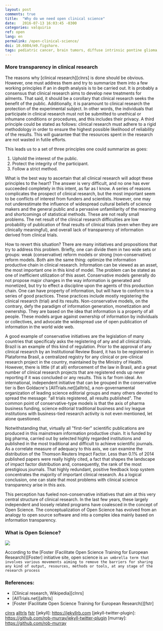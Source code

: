 ```yaml
---
layout: post
comments: true
title:  "Why do we need open clinical science"
date:   2016-07-13 16:03:45 -0300
categories: valquiria
ref: open
lang: en
permalink: /open-clinical-science/
doi: 10.6084/m9.figshare.
tags: pediatric cancer, brain tumors, diffuse intrinsic pontine glioma, clinical trial, open clinical science, jekyll
---
```

### More transparency in clinical research

The reasons why [clinical research][clnrs] is done should be obvious. However, one must address them and try to summarize them into a few working principles if an in depth analysis is to be carried out. It is probably a consensus that clinical research aims to develop new treatments for ailments. That said, it should be a corollary that clinical research seeks the benefit of the public. Additionally, it is paramount to clinical research the protection of the experimental subject.
In other words, the individuals that participate in clinical research must not be submitted to unethical or inhumane conditions or procedures, and this includes their privacy. A third principle could be stated as follows: clinical research must adhere to a rigid methodology in order to ensure the highest possible likelihood of reliability of the results. This will guarantee that the resources spent in the research are not wasted in futile efforts.

This leads us to a set of three principles one could summarize as goes:

1. Uphold the interest of the public.
2. Protect the integrity of the participant.
3. Follow a strict method.

What is the best way to ascertain that all clinical research will adopt these principles to the heart? The answer is very difficult, and no one has ever succeeded completely in this intent, as far as I know. A series of reasons complicates the prospect of clinical research, but the most important seem to be conflicts of interest from funders and scientists. However, one may not underestimate the influence of widespread cultural beliefs of science makers and the general public and a pervasive unfamiliarity of the meaning and shortcomings of statistical methods. These are not really small problems. The net result of the clinical research difficulties are low probability of publication of final results of clinical trials (even when they are clinically meaningful), and overall lack of transparency of information derived from clinical trials.

How to revert this situation? There are many initiatives and propositions that try to address this problem. Briefly, one can divide them in two wide sets or groups: weak (conservative) reform models or strong (non-conservative) reform models. Both aim the same thing: optimize the information productive chain in clinical research. Information can be viewed as an asset, the most important one in this kind of model. The problem can be stated as one of inefficient utilization of this asset. Conservative models generally do not propose major changes in the way information is generated and monetized, but try to effect a discipline upon the agents of this production chain. One can have property of information, but will have to conform to a series of good practices. These practices include mostly registering the clinical research (trial) and its results. Non-conservative models, on the contrary, defy the paradigm of information generation, monetization and ownership. They are based on the idea that information is a property of all people. These models argue against ownership of information by individuals or collectives, and advocate the widespread use of open publication of information in the world wide web.

A good example of conservative initiatives are the legislation of many countries that specificaly asks the registering of any and all clinical trials. Brazil is an example of this kind of regulation. Prior to the approval of any clinical research by an Institutional Review Board, it has to be registered in Plataforma Brasil, a centralized registry for any clinical or pre-clinical research project in the country, maintained by the Ministry of Health. However, there is little (if at all) enforcement of the law in Brasil, and a great number of clinical research projects that are registered ends up never reporting if it was concluded or any results. This is far from ideal. An international, independent initiative that can be grouped in the conservative tier is Ben Goldacre's [AllTrials.net][alltrls], a non-governamental organization of leading science editorial groups and many others devoted to spread the message: "all trials registered, all results published". The common point of conservative-type models is that the axis of pharma business funding, science editorial traditional business and ivy league institutions with business-tied research activity is not even mentioned, let alone questioned.

Notwithstanding that, virtually all "first-tier" scientific publications are produced in this mainstream information productive chain. It is funded by big pharma, carried out by selected highly regarded institutions and published in the most traditional and difficult to achieve scientific journals. As a correlate measure of adequacy to this axis, we can examine the distribution of the Thomson Reuters Impact Factor. Less than 0.1% of 2014 published papers were really highly cited, a fact that shapes the landscape of impact factor distribution and, consequently, the rank of the most prestigious journals. That highly redundant, positive feedback loop system concentrates the majority of important clinical research. As a logical conclusion, one can state that most problems with clinical science transparency arise in this axis.

This perception has fueled non-conservative initiatives that aim at this very central structure of clinical research. In the last few years, these largely independent and loosely related programs have coalesced in the concept of Open Science. The conceptualization of Open Science has evolved from an analogy to open source software and into a complex idea mainly based on information transparency. 

### What is Open Science?

![](https://upload.wikimedia.org/wikipedia/en/1/14/Os_taxonomy.png)

According to the [Foster (Facilitate Open Science Training for European Research)][Foster] initiative site, open science is ```an umbrella term that involves various movements aiming to remove the barriers for sharing any kind of output, resources, methods or tools, at any stage of the research process```

### References:

- [Clinical research, Wikipedia][clnrs]
- [AllTrials.net][alltrls]
- [Foster (Facilitate Open Science Training for European Research)][fstr]

[clnrs](https://en.m.wikipedia.org/wiki/Clinical_research)
[alltrls](http://alltrials.net)
[fstr](https://www.fosteropenscience.eu)
[jekyll]: https://jekyllrb.com
[jekyll-twitter-plugin]: https://github.com/rob-murray/jekyll-twitter-plugin
[murray]: https://github.com/rob-murray
